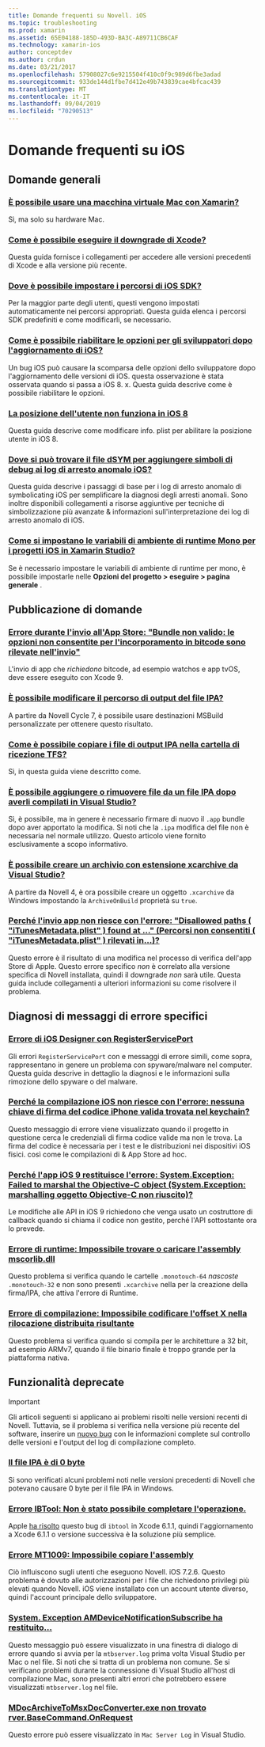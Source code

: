 ```yaml
---
title: Domande frequenti su Novell. iOS
ms.topic: troubleshooting
ms.prod: xamarin
ms.assetid: 65E04188-185D-493D-BA3C-A89711CB6CAF
ms.technology: xamarin-ios
author: conceptdev
ms.author: crdun
ms.date: 03/21/2017
ms.openlocfilehash: 57908027c6e9215504f410c0f9c989d6fbe3adad
ms.sourcegitcommit: 933de144d1fbe7d412e49b743839cae4bfcac439
ms.translationtype: MT
ms.contentlocale: it-IT
ms.lasthandoff: 09/04/2019
ms.locfileid: "70290513"
---
```

# <a name="ios-frequently-asked-questions"></a>Domande frequenti su iOS

## <a name="general-questions"></a>Domande generali

### <a name="can-i-use-a-mac-vm-with-xamarinmac-vmmd"></a>[È possibile usare una macchina virtuale Mac con Xamarin?](mac-vm.md)
Sì, ma solo su hardware Mac.

### <a name="how-can-i-downgrade-xcodedowngrade-xcodemd"></a>[Come è possibile eseguire il downgrade di Xcode?](downgrade-xcode.md)
Questa guida fornisce i collegamenti per accedere alle versioni precedenti di Xcode e alla versione più recente.

### <a name="where-can-i-set-my-ios-sdk-locationsios-sdkmd"></a>[Dove è possibile impostare i percorsi di iOS SDK?](ios-sdk.md)
Per la maggior parte degli utenti, questi vengono impostati automaticamente nei percorsi appropriati. Questa guida elenca i percorsi SDK predefiniti e come modificarli, se necessario.

### <a name="how-can-i-reenable-developer-options-after-updating-iosupdate-developer-optionsmd"></a>[Come è possibile riabilitare le opzioni per gli sviluppatori dopo l'aggiornamento di iOS?](update-developer-options.md)
Un bug iOS può causare la scomparsa delle opzioni dello sviluppatore dopo l'aggiornamento delle versioni di iOS. questa osservazione è stata osservata quando si passa a iOS 8. x. Questa guida descrive come è possibile riabilitare le opzioni.

### <a name="user-location-not-working-in-ios-8ios8-user-locationmd"></a>[La posizione dell'utente non funziona in iOS 8](ios8-user-location.md)
Questa guida descrive come modificare info. plist per abilitare la posizione utente in iOS 8.

### <a name="where-can-i-find-the-dsym-file-to-symbolicate-ios-crash-logssymbolicate-ios-crashmd"></a>[Dove si può trovare il file dSYM per aggiungere simboli di debug ai log di arresto anomalo iOS?](symbolicate-ios-crash.md)
Questa guida descrive i passaggi di base per i log di arresto anomalo di symbolicating iOS per semplificare la diagnosi degli arresti anomali. Sono inoltre disponibili collegamenti a risorse aggiuntive per tecniche di simbolizzazione più avanzate & informazioni sull'interpretazione dei log di arresto anomalo di iOS.


### <a name="how-do-i-set-mono-runtime-environment-variables-for-ios-projects-in-xamarin-studioxs-mono-runtimemd"></a>[Come si impostano le variabili di ambiente di runtime Mono per i progetti iOS in Xamarin Studio?](xs-mono-runtime.md)
Se è necessario impostare le variabili di ambiente di runtime per mono, è possibile impostarle nelle **Opzioni del progetto > eseguire > pagina generale** .

## <a name="publishing-questions"></a>Pubblicazione di domande

### <a name="error-when-submitting-to-app-store-invalid-bundle---options-not-allowed-to-be-embedded-in-bitcode-are-detected-in-the-submissioninvalid-bundle-bitcodemd"></a>[Errore durante l'invio all'App Store: "Bundle non valido: le opzioni non consentite per l'incorporamento in bitcode sono rilevate nell'invio"](invalid-bundle-bitcode.md)

L'invio di app che _richiedono_ bitcode, ad esempio watchos e app tvOS, deve essere eseguito con Xcode 9.

### <a name="can-i-change-the-output-path-of-the-ipa-fileipa-output-pathmd"></a>[È possibile modificare il percorso di output del file IPA?](ipa-output-path.md)
A partire da Novell Cycle 7, è possibile usare destinazioni MSBuild personalizzate per ottenere questo risultato.

### <a name="how-can-i-copy-ipa-output-files-to-the-tfs-drop-folderipa-tfsmd"></a>[Come è possibile copiare i file di output IPA nella cartella di ricezione TFS?](ipa-tfs.md)
Sì, in questa guida viene descritto come.

### <a name="can-i-add-files-to-or-remove-files-from-an-ipa-file-after-building-it-in-visual-studiomodify-ipamd"></a>[È possibile aggiungere o rimuovere file da un file IPA dopo averli compilati in Visual Studio?](modify-ipa.md)
Sì, è possibile, ma in genere è necessario firmare di nuovo il `.app` bundle dopo aver apportato la modifica. Si noti che la `.ipa` modifica del file non è necessaria nel normale utilizzo. Questo articolo viene fornito esclusivamente a scopo informativo.

### <a name="is-it-possible-to-create-a-xcarchive-archive-from-visual-studiocreate-xcarchivemd"></a>[È possibile creare un archivio con estensione xcarchive da Visual Studio?](create-xcarchive.md)
A partire da Novell 4, è ora possibile creare un oggetto `.xcarchive` da Windows impostando la `ArchiveOnBuild` proprietà su `true`.

### <a name="why-does-my-app-submission-fail-with-disallowed-paths--itunesmetadataplist--found-at--itunesmetadata-disallowed-pathsmd"></a>[Perché l'invio app non riesce con l'errore: "Disallowed paths ( "iTunesMetadata.plist" ) found at ..." (Percorsi non consentiti ( "iTunesMetadata.plist" ) rilevati in...)?](itunesmetadata-disallowed-paths.md)
Questo errore è il risultato di una modifica nel processo di verifica dell'app Store di Apple. Questo errore specifico _non_ è correlato alla versione specifica di Novell installata, quindi il downgrade _non_ sarà utile. Questa guida include collegamenti a ulteriori informazioni su come risolvere il problema.


## <a name="diagnosing-specific-error-messages"></a>Diagnosi di messaggi di errore specifici

### <a name="ios-designer-error-with-registerserviceporterror-registerserviceportmd"></a>[Errore di iOS Designer con RegisterServicePort](error-registerserviceport.md)
Gli errori `RegisterServicePort` con e messaggi di errore simili, come sopra, rappresentano in genere un problema con spyware/malware nel computer. Questa guida descrive in dettaglio la diagnosi e le informazioni sulla rimozione dello spyware o del malware.

### <a name="why-does-my-ios-build-fail-with-no-valid-iphone-code-signing-keys-found-in-keychainno-codesigning-keysmd"></a>[Perché la compilazione iOS non riesce con l'errore: nessuna chiave di firma del codice iPhone valida trovata nel keychain?](no-codesigning-keys.md)
Questo messaggio di errore viene visualizzato quando il progetto in questione cerca le credenziali di firma codice valide ma non le trova. La firma del codice è necessaria per i test e le distribuzioni nei dispositivi iOS fisici. così come le compilazioni di & App Store ad hoc.

### <a name="why-does-my-ios-9-app-fail-with-systemexception-failed-to-marshal-the-objective-c-objectexception-marshal-obj-cmd"></a>[Perché l'app iOS 9 restituisce l'errore: System.Exception: Failed to marshal the Objective-C object (System.Exception: marshalling oggetto Objective-C non riuscito)?](exception-marshal-obj-c.md)
Le modifiche alle API in iOS 9 richiedono che venga usato un costruttore di callback quando si chiama il codice non gestito, perché l'API sottostante ora lo prevede.

### <a name="runtime-error-the-assembly-mscorlibdll-was-not-found-or-could-not-be-loadederror-mscorlib-not-foundmd"></a>[Errore di runtime: Impossibile trovare o caricare l'assembly mscorlib.dll](error-mscorlib-not-found.md)
Questo problema si verifica quando le cartelle `.monotouch-64` *nascoste* `.monotouch-32` e non sono presenti `.xcarchive` nella per la creazione della firma/IPA, che attiva l'errore di Runtime.

### <a name="compile-error-can-not-encode-offset-x-in-resulting-scattered-relocationerror-encode-offset-scattered-relocationmd"></a>[Errore di compilazione: Impossibile codificare l'offset X nella rilocazione distribuita risultante](error-encode-offset-scattered-relocation.md)
Questo problema si verifica quando si compila per le architetture a 32 bit, ad esempio ARMv7, quando il file binario finale è troppo grande per la piattaforma nativa.

## <a name="deprecated"></a>Funzionalità deprecate

> [!IMPORTANT]
> Gli articoli seguenti si applicano ai problemi risolti nelle versioni recenti di Novell. Tuttavia, se il problema si verifica nella versione più recente del software, inserire un [nuovo bug](~/cross-platform/troubleshooting/questions/howto-file-bug.md) con le informazioni complete sul controllo delle versioni e l'output del log di compilazione completo.



### <a name="ipa-file-is-0-bytesipa-zero-bytesmd"></a>[Il file IPA è di 0 byte](ipa-zero-bytes.md)
Si sono verificati alcuni problemi noti nelle versioni precedenti di Novell che potevano causare 0 byte per il file IPA in Windows.

### <a name="ibtool-error-the-operation-couldnt-be-completederror-ibtoolmd"></a>[Errore IBTool: Non è stato possibile completare l'operazione.](error-ibtool.md)
Apple [ha risolto](https://developer.apple.com/library/ios/releasenotes/DeveloperTools/RN-Xcode/Chapters/xc6_release_notes.html) questo bug di `ibtool` in Xcode 6.1.1, quindi l'aggiornamento a Xcode 6.1.1 o versione successiva è la soluzione più semplice.

### <a name="error-mt1009-could-not-copy-the-assemblyerror-mt1009md"></a>[Errore MT1009: Impossibile copiare l'assembly](error-mt1009.md)
Ciò influiscono sugli utenti che eseguono Novell. iOS 7.2.6. Questo problema è dovuto alle autorizzazioni per i file che richiedono privilegi più elevati quando Novell. iOS viene installato con un account utente diverso, quindi l'account principale dello sviluppatore.

### <a name="systemexception-amdevicenotificationsubscribe-returned-exception-amddevicenotificationsubscribemd"></a>[System. Exception AMDeviceNotificationSubscribe ha restituito...](exception-amddevicenotificationsubscribe.md)
Questo messaggio può essere visualizzato in una finestra di dialogo di errore quando si avvia per la `mtbserver.log` prima volta Visual Studio per Mac o nel file. Si noti che si tratta di un problema non comune. Se si verificano problemi durante la connessione di Visual Studio all'host di compilazione Mac, sono presenti altri errori che potrebbero essere visualizzati `mtbserver.log` nel file.

### <a name="mdocarchivetomsxdocconverterexe-not-found-rverbasecommandonrequestmdocarchivetomsxdocconverter-not-foundmd"></a>[MDocArchiveToMsxDocConverter.exe non trovato rver.BaseCommand.OnRequest](mdocarchivetomsxdocconverter-not-found.md)
Questo errore può essere visualizzato in `Mac Server Log` in Visual Studio.

